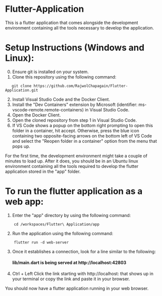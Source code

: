 # Flutter-Application
This is a flutter application that comes alongside the development environment containing all the tools necessary to develop the application.

# Setup Instructions (Windows and Linux):
0. Ensure git is installed on your system.
1. Clone this repository using the following command:
```
   git clone https://github.com/RajwolChapagain/Flutter-Application.git
```
2. Install Visual Studio Code and the Docker Client.
3. Install the "Dev Containers" extension by Microsoft (identifier: ms-vscode-remote.remote-containers) in Visual Studio Code.
4. Open the Docker Client.
5. Open the cloned repository from step 1 in Visual Studio Code.
6. If VS Code shows a popup on the bottom right prompting to open this folder in a container, hit accept. Otherwise, press the blue icon containing two opposite-facing arrows on the bottom left of VS Code and select the "Reopen folder in a container" option from the menu that pops up.

For the first time, the development environment might take a couple of minutes to load up. After it does, you should be in an Ubuntu linux environment containing all the tools required to develop the flutter application stored in the "app" folder. 

# To run the flutter application as a web app:
1. Enter the "app" directory by using the following command:
```
    cd /workspaces/Flutter\ Application/app
```
2. Run the application using the following command:
```
    flutter run -d web-server
```
3. Once it establishes a connection, look for a line similar to the following:
    <h4> lib/main.dart is being served at http://localhost:42803 </h4>
4. Ctrl + Left Click the link starting with http://localhost: that shows up in your terminal or copy the link and paste it in your browser.

You should now have a flutter application running in your web browser.